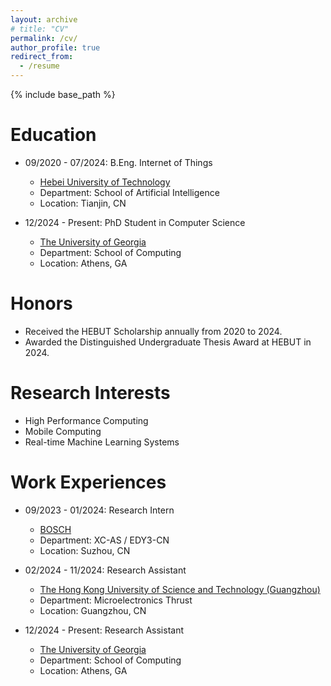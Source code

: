 ```yaml
---
layout: archive
# title: "CV"
permalink: /cv/
author_profile: true
redirect_from:
  - /resume
---
```


{% include base_path %}

Education
======
<!-- * Ph.D in Version Control Theory, GitHub University, 2018 (expected) -->
<!-- * M.S. in Jekyll, GitHub University, 2014 -->
<!-- * B.Eng. Internet of Things, in Hebei University of Technology, 09/2020 - 07/2024 -->
* 09/2020 - 07/2024: B.Eng. Internet of Things
  * [Hebei University of Technology](https://www.hebut.edu.cn/)
  * Department: School of Artificial Intelligence
  * Location: Tianjin, CN

* 12/2024 - Present: PhD Student in Computer Science
  * [The University of Georgia](https://www.uga.edu/)
  * Department: School of Computing
  * Location: Athens, GA

Honors
======
* Received the HEBUT Scholarship annually from 2020 to 2024.
* Awarded the Distinguished Undergraduate Thesis Award at HEBUT in 2024.

Research Interests
======
* High Performance Computing
* Mobile Computing
* Real-time Machine Learning Systems

Work Experiences
======
* 09/2023 - 01/2024: Research Intern
  * [BOSCH](https://www.bosch.com/)
  * Department: XC-AS / EDY3-CN
  * Location: Suzhou, CN
  <!-- * Supervisor: [The Users](https://example.com) -->

* 02/2024 - 11/2024: Research Assistant
  * [The Hong Kong University of Science and Technology (Guangzhou)](https://www.hkust-gz.edu.cn/)
  * Department: Microelectronics Thrust
  * Location: Guangzhou, CN
  <!-- * Supervisor: [Prof. Hongyuan LIU](https://www.liuhongyuan.com/) -->

* 12/2024 - Present: Research Assistant
  * [The University of Georgia](https://www.uga.edu/)
  * Department: School of Computing
  * Location: Athens, GA
  <!-- * Supervisor: [Prof. Wei Niu](https://niuwei.info/) -->

<!-- * Summer 2015: Research Assistant
  * Github University
  * Duties included: Tagging issues
  * Supervisor: Professor Git -->
  
<!-- Skills
======
* Programming: CUDA C++, Python (PyTorch), C++, Java, JavaScript, SQL, Shell, LaTex
* Tool: Docker, Anaconda, Nsight System, Nsight Compute
* Platform: Edge Devices, HPC clusters
* Language: Mandarin (native), Sichuan dialect (native), Teochew dialect (native), English (fluent) -->

<!-- Publications
======
  <ul>{% for post in site.publications reversed %}
    {% include archive-single-cv.html %}
  {% endfor %}</ul> -->
  
<!-- Talks
======
  <ul>{% for post in site.talks reversed %}
    {% include archive-single-talk-cv.html  %}
  {% endfor %}</ul>
  
Teaching
======
  <ul>{% for post in site.teaching reversed %}
    {% include archive-single-cv.html %}
  {% endfor %}</ul>
  
Service and leadership
======
* Currently signed in to 43 different slack teams -->
